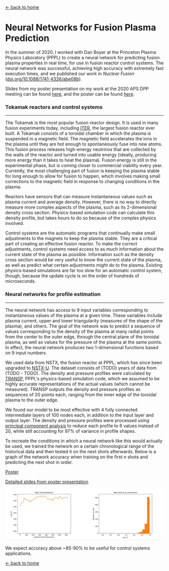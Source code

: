 [← back to home](../README.md)

# Neural Networks for Fusion Plasma Prediction

In the summer of 2020, I worked with Dan Boyer at the Princeton Plasma Physics Laboratory (PPPL) to create a neural network for predicting fusion plasma properties in real time, for use in fusion reactor control systems. The neural network was successful, achieving high accuracy with extremely fast execution times, and we published our work in *Nuclear Fusion* ([doi.org/10.1088/1741-4326/abe08b](https://doi.org/10.1088/1741-4326/abe08b)).

Slides from my poster presentation on my work at the 2020 APS DPP meeting can be found [here](/files/fusion-slides.pdf), and the poster can be found [here](/files/fusion-poster.pdf).

### Tokamak reactors and control systems

---

The Tokamak is the most popular fusion reactor design. It is used in many fusion experiments today, including [ITER](https://www.iter.org), the largest fusion reactor ever built. A Tokamak consists of a toroidal chamber in which the plasma is suspended in a magnetic field. The magnetic field accelerates the ions in the plasma until they are hot enough to spontaneously fuse into new atoms. This fusion process releases high-energy neutrinos that are collected by the walls of the reactor and turned into usable energy (ideally, producing more energy than it takes to heat the plasma). Fusion energy is still in the experimental phase, but is coming closer to commercial viability every year. Currently, the most challenging part of fusion is keeping the plasma stable for long enough to allow for fusion to happen, which involves making small corrections to the magnetic field in response to changing conditions in the plasma.

Reactors have sensors that can measure instantaneous values such as plasma current and average density. However, there is no way to directly measure more complex aspects of the plasma, such as its 2-dimensional density cross section. Physics-based simulation code can calculate this density profile, but takes hours to do so because of the complex physics involved.

Control systems are the automatic programs that continually make small adjustments to the magnets to keep the plasma stable. They are a critical part of creating an effective fusion reactor. To make the correct adjustments, control systems need access to as much information about the current state of the plasma as possible. Information such as the density cross section would be very useful to know the current state of the plasma, as well as predict what certain adjustments might do to the plasma. Existing physics-based simulations are far too slow for an automatic control system, though, because the update cycle is on the order of hundreds of microseconds.

### Neural networks for profile estimation

---

The neural network has access to 9 input variables corresponding to instantaneous values of the plasma at a given time. These variables include plasma current, upper and lower triangularity (measures of the shape of the plasma), and others. The goal of the network was to predict a sequence of values corresponding to the density of the plasma at many radial points from the center to the outer edge, through the central plane of the toroidal plasma, as well as values for the pressure of the plasma at the same points. In effect, the neural network produces two 1-dimensional functions based on 9 input numbers.

We used data from NSTX, the fusion reactor at PPPL, which has since been upgraded to [NSTX-U](https://pppl.gov/nstx). The dataset consists of (TODO) years of data from (TODO - TODO). The density and pressure profiles were calculated by [TRANSP](https://transp.pppl.gov/), PPPL's physics-based simulation code, which we assumed to be highly accurate representations of the actual values (which cannot be measured). TRANSP outputs the density and pressure profiles as sequences of 20 points each, ranging from the inner edge of the toroidal plasma to the outer edge.

We found our model to be most effective with 4 fully connected intermediate layers of 100 nodes each, in addition to the input layer and output layer. The density and pressure profiles were processed using [principal component analysis](https://en.wikipedia.org/wiki/Principal_component_analysis) to reduce each profile to 6 values instead of 20, while still accounting for 97% of variance in profile shapes.

To recreate the conditions in which a neural network like this would actually be used, we trained the network on a certain chronological range of the historical data and then tested it on the next shots afterwards. Below is a graph of the network accuracy when training on the first *n* shots and predicting the next shot in order.

[Poster](/files/fusion-poster.pdf)

[Detailed slides from poster presentation](/files/fusion-slides.pdf)

![time-history-graph](/files/fusion-time-history.png)

We expect accuracy above ~85-90% to be useful for control systems applications.

[← back to home](../README.md)